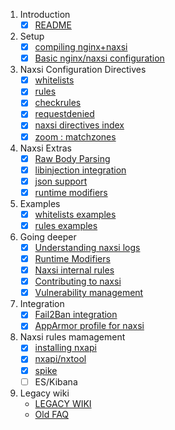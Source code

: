 1. Introduction
   - [x] [README](../README)
1. Setup
   - [x] [compiling nginx+naxsi](naxsi-compile)
   - [x] [Basic nginx/naxsi configuration](naxsi-setup)
1. Naxsi Configuration Directives
   - [x] [whitelists](whitelists-bnf)
   - [x] [rules](rules-bnf)
   - [x] [checkrules](checkrules-bnf)
   - [x] [requestdenied](requestdenied-bnf)
   - [x] [naxsi directives index](directives)
   - [x] [zoom : matchzones](matchzones-bnf)
1. Naxsi Extras
   - [x] [Raw Body Parsing](rawbody)
   - [x] [libinjection integration](libinjection-integration)
   - [x] [json support](json)
   - [x] [runtime modifiers](runtime-modifiers)
1. Examples
   - [x] [whitelists examples](whitelists-examples)
   - [x] [rules examples](rules-examples)
1. Going deeper
   - [x] [Understanding naxsi logs](naxsilogs)
   - [x] [Runtime Modifiers](runtime-modifiers)
   - [x] [Naxsi internal rules](internal-rules)
   - [x] [Contributing to naxsi](Contributing)
   - [x] [Vulnerability management](olds-Security-Advisories)
1. Integration
   - [x] [Fail2Ban integration](integration-fail2ban)
   - [x] [AppArmor profile for naxsi](integration-apparmor)
1. Naxsi rules mamagement
   - [x] [installing nxapi](https://github.com/nbs-system/naxsi/tree/master/nxapi)
   - [x] [nxapi/nxtool](https://github.com/nbs-system/naxsi/tree/master/nxapi)
   - [x] [spike](http://github.com/nbs-system/spike)
   - [ ] ES/Kibana
1. Legacy wiki
   - [LEGACY WIKI](legacy)
   - [Old FAQ](olds-faq)
